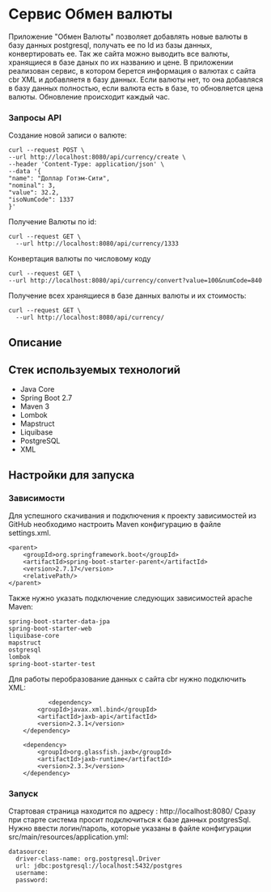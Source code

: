 # Сервис Обмен валюты

Приложение "Обмен Валюты" позволяет добавлять новые валюты в базу данных postgresql, получать ее по Id из базы данных, конвертировать ее. 
Так же сайта можно выводить все валюты, хранящиеся в базе даных по их названию и цене. 
В приложении реализован сервис, в котором берется информация  о валютах с сайта cbr XML и добавляетя в базу данных. 
Если валюты нет, то она добавляся в базу данных полностью, если валюта есть в базе, то обновляется цена валюты. 
Обновление происходит каждый час. 

### Запросы API

Создание новой записи о валюте:

    curl --request POST \
    --url http://localhost:8080/api/currency/create \
    --header 'Content-Type: application/json' \
    --data '{
    "name": "Доллар Готэм-Сити",
    "nominal": 3,
    "value": 32.2,
    "isoNumCode": 1337
    }'

Получение Валюты по id:

    curl --request GET \
      --url http://localhost:8080/api/currency/1333

Конвертация валюты по числовому коду

    curl --request GET \
    --url http://localhost:8080/api/currency/convert?value=100&numCode=840

Получение всеx хранящиеся в базе данных валюты и их стоимость:

    curl --request GET \
      --url http://localhost:8080/api/currency/


## Описание

## Стек используемых технологий
- Java Core
- Spring Boot 2.7
- Maven 3
- Lombok
- Mapstruct
- Liquibase
- PostgreSQL
- XML

## Настройки для запуска

### Зависимости

Для успешного скачивания и подключения к проекту зависимостей из GitHub необходимо настроить Maven конфигурацию в файле settings.xml.

    <parent>
		<groupId>org.springframework.boot</groupId>
		<artifactId>spring-boot-starter-parent</artifactId>
		<version>2.7.17</version>
		<relativePath/> 
	</parent>

Также нужно указать подключение следующих зависимостей apache Maven:
 
    spring-boot-starter-data-jpa
    spring-boot-starter-web
    liquibase-core
    mapstruct
    ostgresql
    lombok
    spring-boot-starter-test

Для работы перобразование данных с сайта cbr нужно подключить XML:

               <dependency>
			<groupId>javax.xml.bind</groupId>
			<artifactId>jaxb-api</artifactId>
			<version>2.3.1</version>
		</dependency>

		<dependency>
			<groupId>org.glassfish.jaxb</groupId>
			<artifactId>jaxb-runtime</artifactId>
			<version>2.3.3</version>
		</dependency>

### Запуск

Стартовая страница находится по адресу : http://localhost:8080/ Сразу при старте система просит подключиться к базе данных postgresSql. Нужно ввести логин/пароль, которые указаны в файле конфигурации src/main/resources/application.yml:

    datasource:
      driver-class-name: org.postgresql.Driver
      url: jdbc:postgresql://localhost:5432/postgres
      username: 
      password: 
